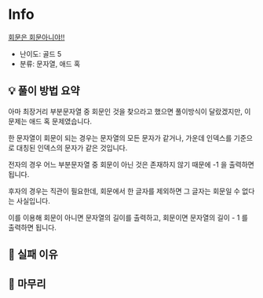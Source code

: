 # Info
[회문은 회문아니야!!](https://boj.kr/15927)

- 난이도: 골드 5
- 분류: 문자열, 애드 혹

## 💡 풀이 방법 요약

아마 최장거리 부분문자열 중 회문인 것을 찾으라고 했으면 풀이방식이 달랐겠지만, 이 문제는 애드 혹 문제였습니다.

한 문자열이 회문이 되는 경우는 문자열의 모든 문자가 같거나, 가운데 인덱스를 기준으로 대칭된 인덱스의 문자가 같은 것입니다.

전자의 경우 어느 부분문자열 중 회문이 아닌 것은 존재하지 않기 때문에 -1 을 출력하면 됩니다.

후자의 경우는 직관이 필요한데, 회문에서 한 글자를 제외하면 그 글자는 회문일 수 없다는 사실입니다.

이를 이용해 회문이 아니면 문자열의 길이를 출력하고, 회문이면 문자열의 길이 - 1 를 출력하면 됩니다.

## 👀 실패 이유

## 🙂 마무리
